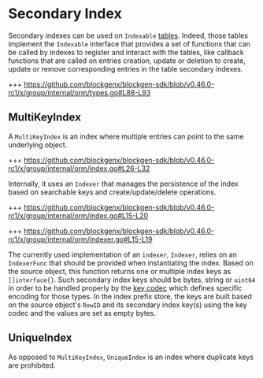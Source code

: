 # Secondary Index

Secondary indexes can be used on `Indexable` [tables](01_table.md). Indeed, those tables implement the `Indexable` interface that provides a set of functions that can be called by indexes to register and interact with the tables, like callback functions that are called on entries creation, update or deletion to create, update or remove corresponding entries in the table secondary indexes.

+++ https://github.com/blockgenx/blockgen-sdk/blob/v0.46.0-rc1/x/group/internal/orm/types.go#L88-L93

## MultiKeyIndex

A `MultiKeyIndex` is an index where multiple entries can point to the same underlying object.

+++ https://github.com/blockgenx/blockgen-sdk/blob/v0.46.0-rc1/x/group/internal/orm/index.go#L26-L32

Internally, it uses an `Indexer` that manages the persistence of the index based on searchable keys and create/update/delete operations.

+++ https://github.com/blockgenx/blockgen-sdk/blob/v0.46.0-rc1/x/group/internal/orm/index.go#L15-L20

+++ https://github.com/blockgenx/blockgen-sdk/blob/v0.46.0-rc1/x/group/internal/orm/indexer.go#L15-L19

The currently used implementation of an `indexer`, `Indexer`, relies on an `IndexerFunc` that should be provided when instantiating the index. Based on the source object, this function returns one or multiple index keys as `[]interface{}`. Such secondary index keys should be bytes, string or `uint64` in order to be handled properly by the [key codec](01_table.md#key-codec) which defines specific encoding for those types.
In the index prefix store, the keys are built based on the source object's `RowID` and its secondary index key(s) using the key codec and the values are set as empty bytes.

## UniqueIndex

As opposed to `MultiKeyIndex`, `UniqueIndex` is an index where duplicate keys are prohibited.
